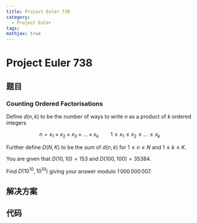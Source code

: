 ```yaml
---
title: Project Euler 738
category:
  - Project Euler
tags:
mathjax: true
---
```

<escape><!-- more --></escape>
    
# Project Euler 738
## 题目
### Counting Ordered Factorisations


Define $d(n,k)$ to be the number of ways to write $n$ as a product of $k$ ordered integers

$$n = x_1\times x_2\times x_3\times \ldots\times x_k\qquad 1\le x_1\le x_2\le\ldots\le x_k$$

Further define $D(N,K)$ to be the sum of $d(n,k)$ for $1\le n\le N$ and $1\le k\le K$.

You are given that $D(10, 10) = 153$ and $D(100, 100) = 35384$.

Find $D(10^{10},10^{10})$ giving your answer modulo $1\,000\,000\,007$.



## 解决方案


## 代码



